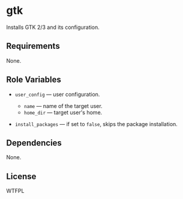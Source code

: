 gtk
====

Installs GTK 2/3 and its configuration.

Requirements
------------

None.

Role Variables
--------------

* `user_config` &mdash; user configuration.
    * `name` &mdash; name of the target user.
    * `home_dir` &mdash; target user's home.

* `install_packages` &mdash; if set to `false`, skips the package installation.

Dependencies
------------

None.

License
-------

WTFPL
